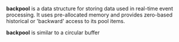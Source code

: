 <b>backpool</b> is a data structure for storing data used in real-time event processing. It uses pre-allocated memory and provides zero-based historical or 'backward' access to its pool items.

<b>backpool</b> is similar to a circular buffer
